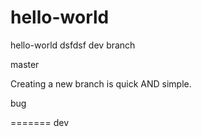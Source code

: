 # hello-world
hello-world
dsfdsf
dev branch

master

Creating a new branch is quick AND simple.

bug

=======
dev